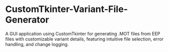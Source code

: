 # CustomTkinter-Variant-File-Generator
  A GUI application using CustomTkinter for generating .MOT files from EEP files with customizable variant details, featuring intuitive file selection, error handling, and change logging.
